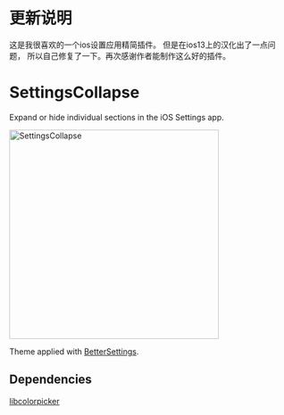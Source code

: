 # 更新说明

这是我很喜欢的一个ios设置应用精简插件。
但是在ios13上的汉化出了一点问题，
所以自己修复了一下。再次感谢作者能制作这么好的插件。

# SettingsCollapse

Expand or hide individual sections in the iOS Settings app.

<img src="settingscollapse.PNG" alt="SettingsCollapse" width="375"/>

Theme applied with [BetterSettings](https://github.com/midnightchip/BetterSettings).

## Dependencies

[libcolorpicker](https://github.com/atomikpanda/libcolorpicker)